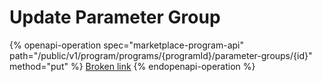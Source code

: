 # Update Parameter Group

{% openapi-operation spec="marketplace-program-api" path="/public/v1/program/programs/{programId}/parameter-groups/{id}" method="put" %}
[Broken link](broken-reference)
{% endopenapi-operation %}
